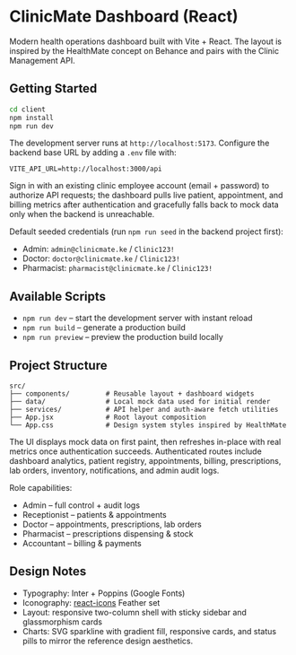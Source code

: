 # ClinicMate Dashboard (React)

Modern health operations dashboard built with Vite + React. The layout is inspired by the HealthMate concept on Behance and pairs with the Clinic Management API.

## Getting Started

```bash
cd client
npm install
npm run dev
```

The development server runs at `http://localhost:5173`. Configure the backend base URL by adding a `.env` file with:

```
VITE_API_URL=http://localhost:3000/api
```

Sign in with an existing clinic employee account (email + password) to authorize API requests; the dashboard pulls live patient, appointment, and billing metrics after authentication and gracefully falls back to mock data only when the backend is unreachable.

Default seeded credentials (run `npm run seed` in the backend project first):

- Admin: `admin@clinicmate.ke` / `Clinic123!`
- Doctor: `doctor@clinicmate.ke` / `Clinic123!`
- Pharmacist: `pharmacist@clinicmate.ke` / `Clinic123!`

## Available Scripts

- `npm run dev` – start the development server with instant reload
- `npm run build` – generate a production build
- `npm run preview` – preview the production build locally

## Project Structure

```
src/
├── components/         # Reusable layout + dashboard widgets
├── data/               # Local mock data used for initial render
├── services/           # API helper and auth-aware fetch utilities
├── App.jsx             # Root layout composition
└── App.css             # Design system styles inspired by HealthMate
```

The UI displays mock data on first paint, then refreshes in-place with real metrics once authentication succeeds. Authenticated routes include dashboard analytics, patient registry, appointments, billing, prescriptions, lab orders, inventory, notifications, and admin audit logs.

Role capabilities:
- Admin – full control + audit logs
- Receptionist – patients & appointments
- Doctor – appointments, prescriptions, lab orders
- Pharmacist – prescriptions dispensing & stock
- Accountant – billing & payments

## Design Notes

- Typography: Inter + Poppins (Google Fonts)
- Iconography: [react-icons](https://react-icons.github.io/react-icons/) Feather set
- Layout: responsive two-column shell with sticky sidebar and glassmorphism cards
- Charts: SVG sparkline with gradient fill, responsive cards, and status pills to mirror the reference design aesthetics.
